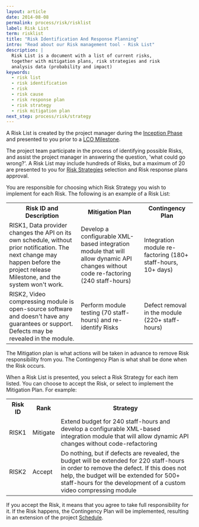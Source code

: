 ```yaml
---
layout: article
date: 2014-08-08
permalink: process/risk/risklist
label: Risk List
term: risklist
title: "Risk Identification And Response Planning"
intro: "Read about our Risk management tool - Risk List"
description: |
  Risk List is a document with a list of current risks,
  together with mitigation plans, risk strategies and risk
  analysis data (probability and impact)
keywords:
  - risk list
  - risk identification
  - risk
  - risk cause
  - risk response plan
  - risk strategy
  - risk mitigation plan
next_step: process/risk/strategy
---
```


A Risk List is created by the project manager during the [Inception Phase](/process/time/inception)
and presented to you prior to a [LCO Milestone](/process/time/lco).

The project team participate in the process of identifying possible Risks, and assist the project
manager in answering the question, 'what could go wrong?'. A Risk List may include hundreds of
Risks, but a maximum of 20 are presented to you for [Risk Strategies](/process/risk/strategy)
selection and Risk response plans approval.

You are responsible for choosing which Risk Strategy you wish to implement for each Risk. The
following is an example of a Risk List:

<table>
  <tr>
    <th>Risk ID and Description</th>
    <th>Mitigation Plan</th>
    <th>Contingency Plan</th>
  </tr>

  <tr>
  <td>RISK1, Data provider changes the API on its own schedule, without prior
  notification. The next change may happen before the project
  release Milestone, and the system won't work.</td>
  <td>Develop a configurable XML-based integration module that will
  allow dynamic API changes without code re-factoring (240 staff-hours)</td>
  <td>Integration module re-factoring  (180+ staff-hours, 10+ days)</td>
  </tr>

  <tr>
  <td>RISK2, Video compressing module is open-source software and doesn't have any guarantees or support.
  Defects may be revealed in the module.</td>
  <td>Perform module testing (70 staff-hours) and re-identify Risks</td>
  <td>Defect removal in the module (220+ staff-hours)</td>
  </tr>
</table>

The Mitigation plan is what actions will be taken in advance to remove Risk responsibility from you.
The Contingency Plan is what shall be done when the Risk occurs.

When a Risk List is presented, you select a Risk Strategy for each item listed. You can choose to
accept the Risk, or select to implement the Mitigation Plan. For example:

<table>
  <tr>
    <th>Risk ID</th>
    <th>Rank</th>
    <th>Strategy</th>
  </tr>

  <tr>
  <td>RISK1</td>
  <td>Mitigate</td>
  <td>Extend budget for 240 staff-hours and develop a configurable
  XML-based integration module that will
  allow dynamic API changes without code-refactoring</td></tr>

  <tr>
  <td>RISK2</td>
  <td>Accept</td>
  <td>Do nothing, but if defects are revealed, the budget will be extended for
  220 staff-hours in order to remove the defect.  If this does not help, the budget will be extended
  for 500+ staff-hours for the development of a custom video compressing module</td></tr>
</table>

If you accept the Risk, it means that you agree to take full responsibility for it. If the Risk
happens, the Contingency Plan will be implemented, resulting in an extension
of the project [Schedule](/process/time/schedule).
